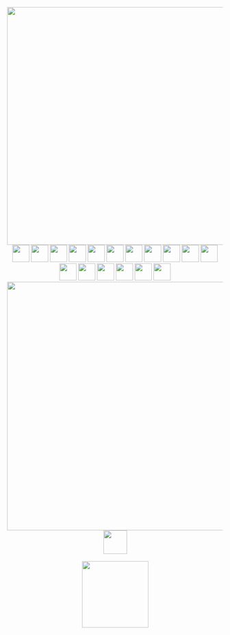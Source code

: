 <div align="center">
  <img src="https://i.imgur.com/7IPa5Pm.png" width="555px">
  <br>
  
  <img height="40px" src="https://cdn.jsdelivr.net/gh/devicons/devicon/icons/html5/html5-plain.svg">
  <img height="40px" src="https://cdn.jsdelivr.net/gh/devicons/devicon/icons/css3/css3-plain.svg">
  <img height="40px" src="https://cdn.jsdelivr.net/gh/devicons/devicon/icons/sass/sass-original.svg">
  <img height="40px" src="https://cdn.jsdelivr.net/gh/devicons/devicon/icons/bootstrap/bootstrap-plain.svg">
  <img height="40px" src="https://cdn.jsdelivr.net/gh/devicons/devicon/icons/javascript/javascript-plain.svg">
  <img height="40px" src="https://cdn.jsdelivr.net/gh/devicons/devicon/icons/typescript/typescript-plain.svg">
  <img height="40px" src="https://cdn.jsdelivr.net/gh/devicons/devicon/icons/git/git-original.svg">
  <img height="40px" src="https://cdn.jsdelivr.net/gh/devicons/devicon/icons/nodejs/nodejs-original.svg">
  <img height="40px" src="https://cdn.jsdelivr.net/gh/devicons/devicon/icons/angularjs/angularjs-plain.svg">
  <img height="40px" src="https://cdn.jsdelivr.net/gh/devicons/devicon/icons/react/react-original.svg">
  <img height="40px" src="https://cdn.jsdelivr.net/gh/devicons/devicon/icons/java/java-original.svg">
  <img height="40px" src="https://cdn.jsdelivr.net/gh/devicons/devicon/icons/spring/spring-original.svg">
  <img height="40px" src="https://cdn.jsdelivr.net/gh/devicons/devicon/icons/mysql/mysql-plain.svg">
  <img height="40px" src="https://cdn.jsdelivr.net/gh/devicons/devicon/icons/postgresql/postgresql-plain.svg">
  <img height="40px" src="https://cdn.jsdelivr.net/gh/devicons/devicon/icons/firebase/firebase-plain.svg">
  <img height="40px" src="https://cdn.jsdelivr.net/gh/devicons/devicon/icons/googlecloud/googlecloud-original.svg">
  <img height="40px" src="https://cdn.jsdelivr.net/gh/devicons/devicon/icons/amazonwebservices/amazonwebservices-original.svg">
  <br>
  
  <img src="https://i.imgur.com/luElxXs.png" width="580px">
  <br>

  <img src="https://i.imgur.com/ayp0hmq.gif" height="55px">
</div>

<div align="center">
  <br>
  <a href="https://github.com/roberta-cl">
  <img height="155px" src="https://github-readme-stats-sigma-five.vercel.app/api?username=roberta-cl&show_icons=true&include_all_commits=true&count_private=true&bg_color=393F47&title_color=FFB0BF&text_color=ffffff&icon_color=CF6CA5&border_color=393F47&border_radius=11px&custom_title=♡"/>
  </a>
</div>
